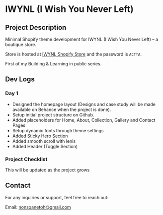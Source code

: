 # IWYNL (I Wish You Never Left)

## Project Description

Minimal Shopify theme development for IWYNL (I Wish You Never Left) – a boutique store.

Store is hosted at [IWYNL Shopify Store](https://iwynl.myshopify.com) and the password is `ACTTA`.

First of my Building & Learning in public series.

## Dev Logs

### Day 1

- Designed the homepage layout (Designs and case study will be made available on Behance when the project is done).
- Setup initial project structure on Github.
- Added placeholders for Home, About, Collection, Gallery and Contact Pages
- Setup dynamic fonts through theme settings
- Added Sticky Hero Section
- Added smooth scroll with lenis
- Added Header (Toggle Section)

### Project Checklist

This will be updated as the project grows

## Contact

For any inquiries or support, feel free to reach out:

Email: [nonsoanetoh@gmail.com](mailto:nonsoanetoh@gmail.com)
